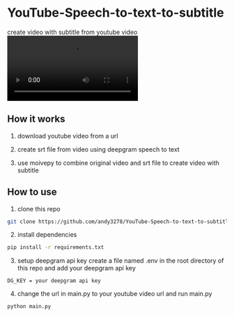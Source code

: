 # YouTube-Speech-to-text-to-subtitle
 create video with subtitle from youtube video
![demo video with subtitle](./video/PZ-GvIOhcf8_caped.mp4)

## How it works
1. download youtube video from a url

2. create srt file from video using deepgram speech to text

3. use moivepy to combine original video and srt file to create video with subtitle

## How to use
1. clone this repo
``` bash
git clone https://github.com/andy3278/YouTube-Speech-to-text-to-subtitle.git
```
2. install dependencies
``` bash
pip install -r requirements.txt
```
3. setup deepgram api key
create a file named .env in the root directory of this repo and add your deepgram api key
``` 
DG_KEY = your deepgram api key
```

4. change the url in main.py to your youtube video url and run main.py
``` python
python main.py
```